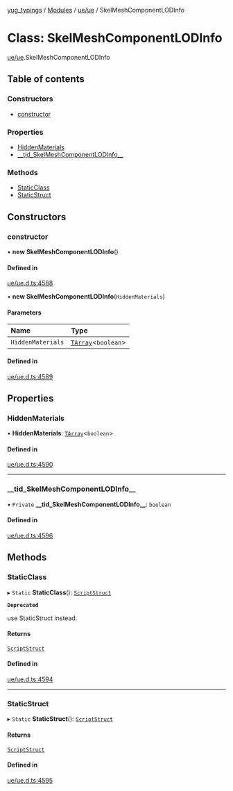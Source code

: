 [yug_typings](../README.md) / [Modules](../modules.md) / [ue/ue](../modules/ue_ue.md) / SkelMeshComponentLODInfo

# Class: SkelMeshComponentLODInfo

[ue/ue](../modules/ue_ue.md).SkelMeshComponentLODInfo

## Table of contents

### Constructors

- [constructor](ue_ue.SkelMeshComponentLODInfo.md#constructor)

### Properties

- [HiddenMaterials](ue_ue.SkelMeshComponentLODInfo.md#hiddenmaterials)
- [\_\_tid\_SkelMeshComponentLODInfo\_\_](ue_ue.SkelMeshComponentLODInfo.md#__tid_skelmeshcomponentlodinfo__)

### Methods

- [StaticClass](ue_ue.SkelMeshComponentLODInfo.md#staticclass)
- [StaticStruct](ue_ue.SkelMeshComponentLODInfo.md#staticstruct)

## Constructors

### constructor

• **new SkelMeshComponentLODInfo**()

#### Defined in

[ue/ue.d.ts:4588](https://github.com/YugMetaverse/yug_typings/blob/b7d9b19/ue/ue.d.ts#L4588)

• **new SkelMeshComponentLODInfo**(`HiddenMaterials`)

#### Parameters

| Name | Type |
| :------ | :------ |
| `HiddenMaterials` | [`TArray`](../interfaces/ue_puerts.TArray.md)<`boolean`\> |

#### Defined in

[ue/ue.d.ts:4589](https://github.com/YugMetaverse/yug_typings/blob/b7d9b19/ue/ue.d.ts#L4589)

## Properties

### HiddenMaterials

• **HiddenMaterials**: [`TArray`](../interfaces/ue_puerts.TArray.md)<`boolean`\>

#### Defined in

[ue/ue.d.ts:4590](https://github.com/YugMetaverse/yug_typings/blob/b7d9b19/ue/ue.d.ts#L4590)

___

### \_\_tid\_SkelMeshComponentLODInfo\_\_

• `Private` **\_\_tid\_SkelMeshComponentLODInfo\_\_**: `boolean`

#### Defined in

[ue/ue.d.ts:4596](https://github.com/YugMetaverse/yug_typings/blob/b7d9b19/ue/ue.d.ts#L4596)

## Methods

### StaticClass

▸ `Static` **StaticClass**(): [`ScriptStruct`](ue_ue.ScriptStruct.md)

**`Deprecated`**

use StaticStruct instead.

#### Returns

[`ScriptStruct`](ue_ue.ScriptStruct.md)

#### Defined in

[ue/ue.d.ts:4594](https://github.com/YugMetaverse/yug_typings/blob/b7d9b19/ue/ue.d.ts#L4594)

___

### StaticStruct

▸ `Static` **StaticStruct**(): [`ScriptStruct`](ue_ue.ScriptStruct.md)

#### Returns

[`ScriptStruct`](ue_ue.ScriptStruct.md)

#### Defined in

[ue/ue.d.ts:4595](https://github.com/YugMetaverse/yug_typings/blob/b7d9b19/ue/ue.d.ts#L4595)
